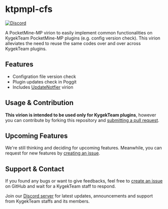 # ktpmpl-cfs

[![Discord](https://img.shields.io/discord/735439472992321587.svg?label=&logo=discord&logoColor=ffffff&color=7389D8&labelColor=6A7EC2)](https://discord.gg/CXtqUZv)

A PocketMine-MP virion to easily implement common functionalities on KygekTeam PocketMine-MP plugins (e.g. config version check). This virion alleviates the need to reuse the same codes over and over across KygekTeam plugins.

## Features

- Configration file version check
- Plugin updates check in Poggit
- Includes [UpdateNotfier](https://github.com/Ifera/UpdateNotifier) virion

## Usage & Contribution

**This virion is intended to be used only for KygekTeam plugins**, however you can contribute by forking this repository and [submitting a pull request](https://github.com/KygekTeam/ktpmpl-cfs/pulls).

## Upcoming Features

We're still thinking and deciding for upcoming features. Meanwhile, you can request for new features by [creating an issue](https://github.com/KygekTeam/ktpmpl-cfs/issues).

## Support & Contact

If you found any bugs or want to give feedbacks, feel free to [create an issue](https://github.com/KygekTeam/ktpmpl-cfs/issues) on GitHub and wait for a KygekTeam staff to respond. 

Join our [Discord server](https://discord.gg/CXtqUZv) for latest updates, announcements and support from KygekTeam staffs and its members.
